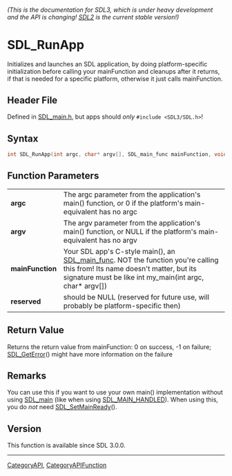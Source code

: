 ###### (This is the documentation for SDL3, which is under heavy development and the API is changing! [SDL2](https://wiki.libsdl.org/SDL2/) is the current stable version!)
# SDL_RunApp

Initializes and launches an SDL application, by doing platform-specific initialization before calling your mainFunction and cleanups after it returns, if that is needed for a specific platform, otherwise it just calls mainFunction.

## Header File

Defined in [SDL_main.h](https://github.com/libsdl-org/SDL/blob/main/include/SDL3/SDL_main.h), but apps should _only_ `#include <SDL3/SDL.h>`!

## Syntax

```c
int SDL_RunApp(int argc, char* argv[], SDL_main_func mainFunction, void * reserved);

```

## Function Parameters

|                      |                                                                                                                                                                                                          |
| -------------------- | -------------------------------------------------------------------------------------------------------------------------------------------------------------------------------------------------------- |
| **argc**             | The argc parameter from the application's main() function, or 0 if the platform's main-equivalent has no argc                                                                                            |
| **argv**             | The argv parameter from the application's main() function, or NULL if the platform's main-equivalent has no argv                                                                                         |
| **mainFunction**     | Your SDL app's C-style main(), an [SDL_main_func](SDL_main_func). NOT the function you're calling this from! Its name doesn't matter, but its signature must be like int my_main(int argc, char* argv[]) |
| **reserved**         | should be NULL (reserved for future use, will probably be platform-specific then)                                                                                                                        |

## Return Value

Returns the return value from mainFunction: 0 on success, -1 on failure;
[SDL_GetError](SDL_GetError)() might have more information on the failure

## Remarks

You can use this if you want to use your own main() implementation without
using [SDL_main](SDL_main) (like when using
[SDL_MAIN_HANDLED](SDL_MAIN_HANDLED)). When using this, you do *not* need
[SDL_SetMainReady](SDL_SetMainReady)().

## Version

This function is available since SDL 3.0.0.

----
[CategoryAPI](CategoryAPI), [CategoryAPIFunction](CategoryAPIFunction)

